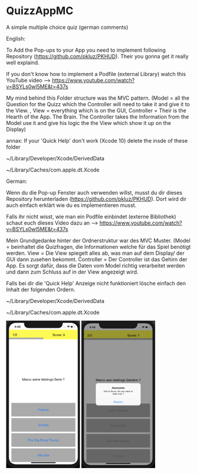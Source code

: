 # QuizzAppMC

A simple multiple choice quiz (german comments)

English:

To Add the Pop-ups to your App you need to implement following Repository (https://github.com/pkluz/PKHUD). Their you gonna get it really well explaind.

If you don't know how to implement a Podfile (external Library) watch this YouTube video --> https://www.youtube.com/watch?v=BSYLs0wl5ME&t=437s

My mind behind this Folder structure was the MVC pattern. (Model = all the Question for the Quizz which the Controller will need to take it and give it to the View. , View = everything which is on the GUI, Controller = Their is the Hearth of the App. The Brain. The Controller takes the Information from the Model use it and give his logic the the View which show it up on the Display)

annax: If your 'Quick Help' don't work (Xcode 10) delete the insde of these folder

~/Library/Developer/Xcode/DerivedData

~/Library/Caches/com.apple.dt.Xcode

German:

Wenn du die Pop-up Fenster auch verwenden willst, musst du dir dieses Repository herunterladen (https://github.com/pkluz/PKHUD). Dort wird dir auch einfach erklärt wie du es implementieren musst.

Falls ihr nicht wisst, wie man ein Podfile einbindet (externe Bibliothek) schaut euch dieses Video dazu an --> https://www.youtube.com/watch?v=BSYLs0wl5ME&t=437s

Mein Grundgedanke hinter der Ordnerstruktur war des MVC Muster. (Model = beinhaltet die Quizfragen, die Informationen welche für das Spiel benötigt werden. View = Die View spiegelt alles ab, was man auf dem Display/ der GUI dann zusehen bekommt. Controller = Der Controller ist das Gehirn der App. Es sorgt dafür, dass die Daten vom Model richtig verarbeitet werden und dann zum Schluss auf in der View angezeigt wird.

Falls bei dir die 'Quick Help' Anzeige nicht funktioniert lösche einfach den Inhalt der folgenden Ordern.

~/Library/Developer/Xcode/DerivedData

~/Library/Caches/com.apple.dt.Xcode


<img src="https://github.com/gianmarcog/simple-ios-apps/blob/master/projects/QuizMC/QuizzAppMC/mc_image_1.png" alt="alt text" width="200" height="400">
<img src="https://github.com/gianmarcog/simple-ios-apps/blob/master/projects/QuizMC/QuizzAppMC/mc_image_2.png" alt="alt text" width="200" height="400">

